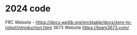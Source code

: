 # 2024 code 
FRC Website -
https://docs.wpilib.org/en/stable/docs/zero-to-robot/introduction.html
3673 Website
https://team3673.com/

